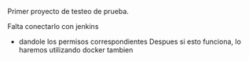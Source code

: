 Primer proyecto de testeo de prueba.

Falta conectarlo con jenkins
 - dandole los permisos correspondientes
Despues si esto funciona, lo haremos utilizando 
docker tambien
